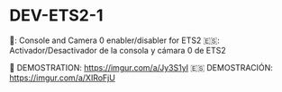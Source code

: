 # DEV-ETS2-1
🏴󠁧󠁢󠁥󠁮󠁧󠁿: Console and Camera 0 enabler/disabler for ETS2 🇪🇸: Activador/Desactivador de la consola y cámara 0 de ETS2

🏴 DEMOSTRATION: https://imgur.com/a/Jy3S1yI
🇪🇸 DEMOSTRACIÓN: https://imgur.com/a/XIRoFjU
